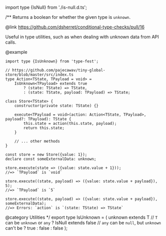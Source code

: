 import type {IsNull} from './is-null.d.ts';

/\*\*
Returns a boolean for whether the given type is `unknown`.

@link <https://github.com/dsherret/conditional-type-checks/pull/16>

Useful in type utilities, such as when dealing with unknown data from API calls.

@example

    import type {IsUnknown} from 'type-fest';

    // https://github.com/pajecawav/tiny-global-store/blob/master/src/index.ts
    type Action<TState, TPayload = void> =
        IsUnknown<TPayload> extends true
            ? (state: TState) => TState,
            : (state: TState, payload: TPayload) => TState;

    class Store<TState> {
        constructor(private state: TState) {}

        execute<TPayload = void>(action: Action<TState, TPayload>, payload?: TPayload): TState {
            this.state = action(this.state, payload);
            return this.state;
        }

        // ... other methods
    }

    const store = new Store({value: 1});
    declare const someExternalData: unknown;

    store.execute(state => ({value: state.value + 1}));
    //=> `TPayload` is `void`

    store.execute((state, payload) => ({value: state.value + payload}), 5);
    //=> `TPayload` is `5`

    store.execute((state, payload) => ({value: state.value + payload}), someExternalData);
    //=> Errors: `action` is `(state: TState) => TState`

@category Utilities
\*/
export type IsUnknown<T> = (
unknown extends T // `T` can be `unknown` or `any`
? IsNull<T> extends false // `any` can be `null`, but `unknown` can't be
? true
: false
: false
);

